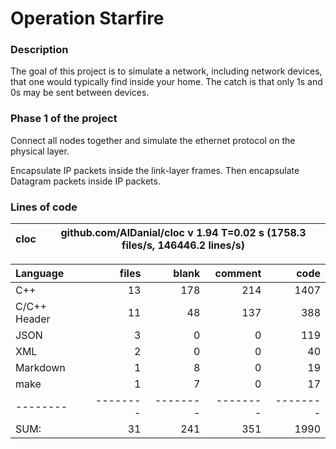 # Operation Starfire

### Description

The goal of this project is to simulate a network, including network devices, that one would typically find inside your home. The catch is that only 1s and 0s may be sent between devices.

### Phase 1 of the project

Connect all nodes together and simulate the ethernet protocol on the physical layer.

Encapsulate IP packets inside the link-layer frames. Then encapsulate Datagram packets inside IP packets.

### Lines of code

cloc|github.com/AlDanial/cloc v 1.94  T=0.02 s (1758.3 files/s, 146446.2 lines/s)
--- | ---

Language|files|blank|comment|code
:-------|-------:|-------:|-------:|-------:
C++|13|178|214|1407
C/C++ Header|11|48|137|388
JSON|3|0|0|119
XML|2|0|0|40
Markdown|1|8|0|19
make|1|7|0|17
--------|--------|--------|--------|--------
SUM:|31|241|351|1990
